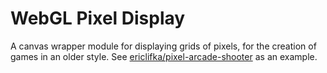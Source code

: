 # WebGL Pixel Display

A canvas wrapper module for displaying grids of pixels, for the creation of games in an older style. 
See [ericlifka/pixel-arcade-shooter](github.com/ericlifka/pixel-arcade-shooter) as an example.
